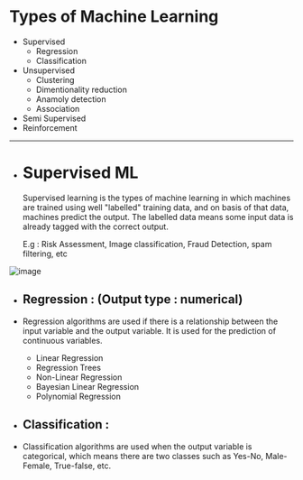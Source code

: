 # Types of Machine Learning
- Supervised
  - Regression
  - Classification 
- Unsupervised
  - Clustering
  - Dimentionality reduction
  - Anamoly detection
  - Association
- Semi Supervised
- Reinforcement

---
- # Supervised ML
  Supervised learning is the types of machine learning in which machines are trained using well "labelled" training data, and on basis of that data, 
  machines predict the output. The labelled data means some input data is already tagged with the correct output.
  
  E.g : Risk Assessment, Image classification, Fraud Detection, spam filtering, etc
  
![image](https://user-images.githubusercontent.com/87390353/219932466-0c32ff44-75a0-4ce7-86c9-04fea865619f.png)

- ## Regression : (Output type : numerical)
- Regression algorithms are used if there is a relationship between the input variable and the output variable. It is used for the prediction of continuous variables.
  - Linear Regression
  - Regression Trees
  - Non-Linear Regression
  - Bayesian Linear Regression
  - Polynomial Regression

- ## Classification :
- Classification algorithms are used when the output variable is categorical, which means there are two classes such as Yes-No, Male-Female, True-false, etc.



